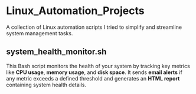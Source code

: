 # Linux_Automation_Projects
A collection of Linux automation scripts I tried to simplify and streamline system management tasks.

## system_health_monitor.sh
This Bash script monitors the health of your system by tracking key metrics like **CPU usage**, **memory usage**, and **disk space**. It sends **email alerts** if any metric exceeds a defined threshold and generates an **HTML report** containing system health details.
